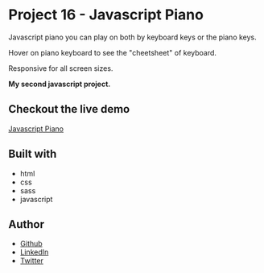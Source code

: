 # Project 16 - Javascript Piano

Javascript piano you can play on both by keyboard keys or the piano keys.

Hover on piano keyboard to see the "cheetsheet" of keyboard.

Responsive for all screen sizes.

**My second javascript project.**

## Checkout the live demo

[Javascript Piano]()

## Built with

- html
- css
- sass
- javascript

## Author

- [Github](https://github.com/Peac-h)
- [LinkedIn](https://www.linkedin.com/in/tamta-lomidze-b336b9266/)
- [Twitter](https://twitter.com/p6eac_h)
